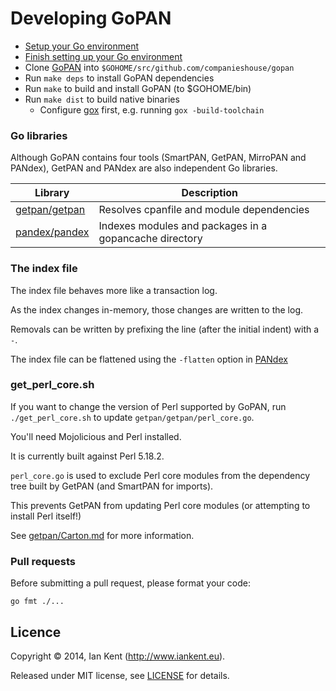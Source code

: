 Developing GoPAN
================

- [Setup your Go environment](http://golang.org/doc/install)
- [Finish setting up your Go environment](http://golang.org/doc/code.html)
- Clone [GoPAN](git@github.com:companieshouse/gopan.git) into `$GOHOME/src/github.com/companieshouse/gopan`
- Run `make deps` to install GoPAN dependencies
- Run `make` to build and install GoPAN (to $GOHOME/bin)
- Run `make dist` to build native binaries
  - Configure [gox](https://github.com/mitchellh/gox) first, e.g. running `gox -build-toolchain`

### Go libraries

Although GoPAN contains four tools (SmartPAN, GetPAN, MirroPAN and PANdex), GetPAN
and PANdex are also independent Go libraries.

| Library                        | Description
| ------------------------------ | ------------------------------------------------------
| [getpan/getpan](getpan/getpan) | Resolves cpanfile and module dependencies
| [pandex/pandex](pandex/pandex) | Indexes modules and packages in a gopancache directory

### The index file

The index file behaves more like a transaction log.

As the index changes in-memory, those changes are written to the log.

Removals can be written by prefixing the line (after the initial indent) with a `-`.

The index file can be flattened using the `-flatten` option in [PANdex](../pandex/README.md)

### get_perl_core.sh

If you want to change the version of Perl supported by GoPAN, run `./get_perl_core.sh`
to update `getpan/getpan/perl_core.go`.

You'll need Mojolicious and Perl installed.

It is currently built against Perl 5.18.2.

`perl_core.go` is used to exclude Perl core modules from the dependency tree built
by GetPAN (and SmartPAN for imports).

This prevents GetPAN from updating Perl core modules (or attempting to install Perl itself!)

See [getpan/Carton.md](getpan/Carton.md) for more information.

### Pull requests

Before submitting a pull request, please format your code:

    go fmt ./...

## Licence

Copyright ©‎ 2014, Ian Kent (http://www.iankent.eu).

Released under MIT license, see [LICENSE](LICENSE.md) for details.
